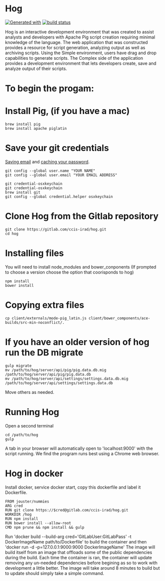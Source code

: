 # Hog
[![Generated with](https://img.shields.io/badge/generated%20with-bangular-blue.svg?style=flat-square)](https://github.com/42Zavattas/generator-bangular)
[![build status](https://gitlab.com/ccis-irad/hog/badges/development/build.svg?style=flat-square)](https://gitlab.com/ccis-irad/hog/commits/development)

Hog is an interactive development environment that was created to assist
analysts and developers with Apache Pig script creation requiring minimal
knowledge of the language. The web application that was constructed provides a
resource for script generation, analyzing output as well as archiving scripts.
Using the Simple environment, users have drag and drop capabilities to generate
scripts. The Complex side of the application provides a development environment
that lets developers create, save and analyze output of their scripts.


# To begin the progam:

# Install Pig, (if you have a mac)
```
brew install pig
brew install apache piglatin
```

# Save your git credentials
[Saving email](https://help.github.com/articles/set-up-git/) and [caching your
password](https://help.github.com/articles/caching-your-github-password-in-git/).
```
git config --global user.name "YOUR NAME"
git config --global user.email "YOUR EMAIL ADDRESS"

git credential-osxkeychain
git credential-osxkeychain
brew install git
git config --global credential.helper osxkeychain
```
# Clone Hog from the Gitlab repository
```
git clone https://gitlab.com/ccis-irad/hog.git
cd hog
```

# Installing files
You will need to install node_modules and bower_conponents
(If prompted to choose a version choose the option that coorisponds to hog)
```
npm install
bower install
```

# Copying extra files
```
cp client/externals/mode-pig_latin.js client/bower_components/ace-builds/src-min-noconflict/.
```
# If you have an older version of hog run the DB migrate
```
gulp migrate
mv /path/to/hog/server/api/pig/pig.data.db.mig /path/to/hog/server/api/pig/pig.data.db
mv /path/to/hog/server/api/settings/settings.data.db.mig /path/to/hog/server/api/settings/settings.data.db
```
Move others as needed.


# Running Hog
Open a second terminal
```
cd /path/to/hog
gulp
```
A tab in your browser will automatically open to 'localhost:9000' with the script
running. We find the program runs best using a Chrome web browser.

# Hog in docker
Install docker, service docker start, copy this dockerfile and label it Dockerfile.
```
FROM jouster/nummies
ARG cred
RUN git clone https://$cred@gitlab.com/ccis-irad/hog.git
WORKDIR /hog
RUN npm install
RUN bower install --allow-root
CMD npm prune && npm install && gulp
```
Run 'docker build --build-arg cred='GitLabUser:GitLabPass' -t DockerImageName path/to/Dockerfile' to build the container and then 'docker run -d -p=127.0.0.1:9000:9000 DockerImageName'
The image will build itself from an image that offloads some of the public dependencies during the build. Each time the container is ran, the container will
update removing any un-needed dependencies before begining as so to work with development a little better. The image will take around 8 minutes to build but to update should simply take
a simple command.
